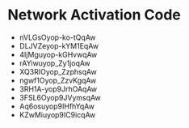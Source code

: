 # Network Activation Code
* nVLGsOyop-ko-tQqAw
* DLJVZeyop-kYM1EqAw
* 4IjMguyop-kGHvwqAw
* rAYiwuyop_Zy1joqAw
* XQ3RIOyop_ZzphsqAw
* ngwf1Oyop_ZzvKgqAw
* 3RH1A-yop9JrhOAqAw
* 3FSL6Oyop9JVymsqAw
* Aq6osuyop9IHfhYqAw
* KZwMiuyop9IC9icqAw